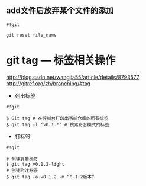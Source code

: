 ## add文件后放弃某个文件的添加 ##

```
#!git

git reset file_name
```  

# git tag — 标签相关操作 #  

http://blog.csdn.net/wangjia55/article/details/8793577  
http://gitref.org/zh/branching/#tag       

* 列出标签     


```
#!git

$ Git tag # 在控制台打印出当前仓库的所有标签
$ git tag -l ‘v0.1.*’ # 搜索符合模式的标签
```  

* 打标签   


```
#!git

# 创建轻量标签
$ git tag v0.1.2-light
# 创建附注标签
$ git tag -a v0.1.2 -m “0.1.2版本”
```



